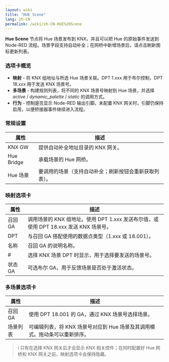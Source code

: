 ```yaml
---
layout: wiki
title: "HUE Scene"
lang: zh-CN
permalink: /wiki/zh-CN-HUE%20Scene
---
```

**Hue Scene** 节点将 Hue 场景发布到 KNX，并且可以把 Hue 的原始事件发送到 Node-RED 流程。场景字段支持自动补全；在网桥中新增场景后，请点击刷新图标更新列表。

### 选项卡概览

- **映射** - 将 KNX 组地址与所选 Hue 场景关联。DPT 1.xxx 用于布尔控制，DPT 18.xxx 用于发送 KNX 场景号。
- **多场景** - 构建规则列表，将不同的 KNX 场景号映射到 Hue 场景，并选择 _active_ / _dynamic\_palette_ / _static_ 的调用方式。
- **行为** - 控制是否显示 Node-RED 输出引脚。未配置 KNX 网关时，引脚仍保持启用，以便桥接器事件继续进入流程。

### 常规设置

| 属性 | 描述 |
|--|--|
| KNX GW | 提供自动补全地址目录的 KNX 网关。 |
| Hue Bridge | 承载场景的 Hue 网桥。 |
| Hue 场景 | 要调用的场景（支持自动补全；刷新按钮会重新获取列表）。 |

### 映射选项卡

| 属性 | 描述 |
|--|--|
| 召回 GA | 调用场景的 KNX 组地址。使用 DPT 1.xxx 发送布尔值，或使用 DPT 18.xxx 发送 KNX 场景号。 |
| DPT | 与召回 GA 搭配使用的数据点类型（1.xxx 或 18.001）。 |
| 名称 | 召回 GA 的说明名称。 |
| # | 选择 KNX 场景 DPT 时显示，用于选择要发送的场景号。 |
| 状态 GA | 可选布尔 GA，用于反馈场景是否处于激活状态。 |

### 多场景选项卡

| 属性 | 描述 |
|--|--|
| 召回 GA | 使用 DPT 18.001 的 GA，通过 KNX 场景号选择场景。 |
| 场景列表 | 可编辑列表，将 KNX 场景号对应到 Hue 场景及其调用模式。拖动条可以重新排序。 |

> ℹ️ 只有在选择 KNX 网关后才会显示 KNX 相关控件；在同时配置好 Hue 网桥和 KNX 网关之前，映射选项卡会保持隐藏。
